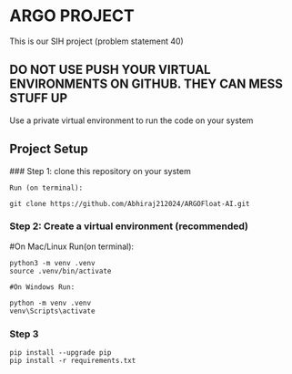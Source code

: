 # ARGO PROJECT

This is our SIH project (problem statement 40)

## DO NOT USE PUSH YOUR VIRTUAL ENVIRONMENTS ON GITHUB. THEY CAN MESS STUFF UP

 Use a private virtual environment to run the code on your system

## Project Setup

<p>
    ### Step 1: clone this repository on your system

    Run (on terminal):

    git clone https://github.com/Abhiraj212024/ARGOFloat-AI.git

</p>

### Step 2: Create a virtual environment (recommended)

<p>
    #On Mac/Linux Run(on terminal):

    python3 -m venv .venv
    source .venv/bin/activate

    #On Windows Run:

    python -m venv .venv
    venv\Scripts\activate

</p>

### Step 3

<p>

    pip install --upgrade pip
    pip install -r requirements.txt

</p>
